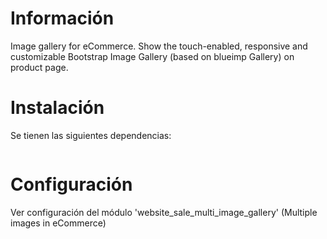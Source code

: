 Información
===========

Image gallery for eCommerce. Show the touch-enabled, responsive and
customizable Bootstrap Image Gallery (based on blueimp Gallery) on product
page.

Instalación
===========
Se tienen las siguientes dependencias:

```
```

Configuración
===========
Ver configuración del módulo 'website_sale_multi_image_gallery' (Multiple
images in eCommerce)
